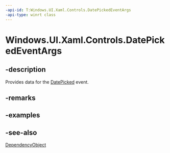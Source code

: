 ```yaml
---
-api-id: T:Windows.UI.Xaml.Controls.DatePickedEventArgs
-api-type: winrt class
---
```


<!-- Class syntax.
public class DatePickedEventArgs : Windows.UI.Xaml.DependencyObject, Windows.UI.Xaml.Controls.IDatePickedEventArgs
-->

# Windows.UI.Xaml.Controls.DatePickedEventArgs

## -description
Provides data for the [DatePicked](datepickerflyout_datepicked.md) event.



## -remarks

## -examples

## -see-also
[DependencyObject](../windows.ui.xaml/dependencyobject.md)
